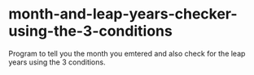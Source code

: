 # month-and-leap-years-checker-using-the-3-conditions
Program to tell you the month you emtered and also check for the leap years using the 3 conditions.
